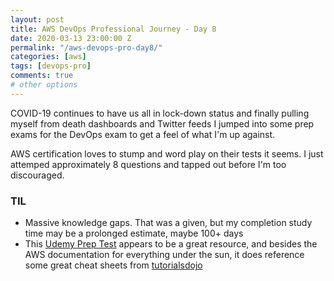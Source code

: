 ```yaml
---
layout: post
title: AWS DevOps Professional Journey - Day 8
date: 2020-03-13 23:00:00 Z
permalink: "/aws-devops-pro-day8/"
categories: [aws]
tags: [devops-pro]
comments: true
# other options
---
```


COVID-19 continues to have us all in lock-down status and finally pulling myself from death dashboards and Twitter feeds I jumped into some prep exams for the DevOps exam to get a feel of what I'm up against.

AWS certification loves to stump and word play on their tests it seems. I just attemped approximately 8 questions and tapped out before I'm too discouraged.


### TIL
- Massive knowledge gaps. That was a given, but my completion study time may be a prolonged estimate, maybe 100+ days
- This [Udemy Prep Test](https://www.udemy.com/course/aws-certified-devops-engineer-professional-practice-exams-amazon) appears to be a great resource, and besides the AWS documentation for everything under the sun, it does reference some great cheat sheets from [tutorialsdojo](https://tutorialsdojo.com/aws-cheat-sheets/)


